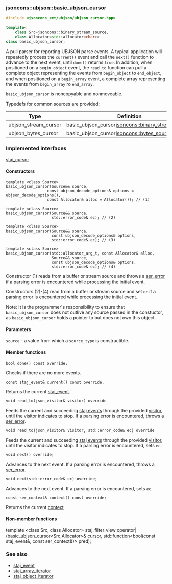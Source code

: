 ### jsoncons::ubjson::basic_ubjson_cursor

```c++
#include <jsoncons_ext/ubjson/ubjson_cursor.hpp>

template<
    class Src=jsoncons::binary_stream_source,
    class Allocator=std::allocator<char>>
class basic_ubjson_cursor;
```

A pull parser for reporting UBJSON parse events. A typical application will 
repeatedly process the `current()` event and call the `next()`
function to advance to the next event, until `done()` returns `true`.
In addition, when positioned on a `begin_object` event, 
the `read_to` function can pull a complete object representing
the events from `begin_object` to `end_object`, 
and when positioned on a `begin_array` event, a complete array
representing the events from `begin_array` ro `end_array`.

`basic_ubjson_cursor` is noncopyable and nonmoveable.

Typedefs for common sources are provided:

Type                |Definition
--------------------|------------------------------
ubjson_stream_cursor  |basic_ubjson_cursor<jsoncons::binary_stream_source>
ubjson_bytes_cursor   |basic_ubjson_cursor<jsoncons::bytes_source>

### Implemented interfaces

[staj_cursor](staj_cursor.md)

#### Constructors

    template <class Source>
    basic_ubjson_cursor(Source&& source,
                      const ubjson_decode_options& options = ubjson_decode_options(),
                      const Allocator& alloc = Allocator()); // (1)

    template <class Source>
    basic_ubjson_cursor(Source&& source, 
                        std::error_code& ec); // (2)

    template <class Source>
    basic_ubjson_cursor(Source&& source, 
                        const ubjson_decode_options& options,
                        std::error_code& ec); // (3)

    template <class Source>
    basic_ubjson_cursor(std::allocator_arg_t, const Allocator& alloc, 
                        Source&& source,
                        const ubjson_decode_options& options,
                        std::error_code& ec); // (4)

Constructor (1) reads from a buffer or stream source and throws a 
[ser_error](ser_error.md) if a parsing error is encountered while processing the initial event.

Constructors (2)-(4) read from a buffer or stream source and set `ec`
if a parsing error is encountered while processing the initial event.

Note: It is the programmer's responsibility to ensure that `basic_ubjson_cursor` does not outlive any source passed in the constuctor, 
as `basic_ubjson_cursor` holds a pointer to but does not own this object.

#### Parameters

`source` - a value from which a `source_type` is constructible. 

#### Member functions

    bool done() const override;
Checks if there are no more events.

    const staj_event& current() const override;
Returns the current [staj_event](basic_staj_event.md).

    void read_to(json_visitor& visitor) override
Feeds the current and succeeding [staj events](basic_staj_event.md) through the provided
[visitor](basic_json_visitor.md), until the visitor indicates
to stop. If a parsing error is encountered, throws a [ser_error](ser_error.md).

    void read_to(json_visitor& visitor, std::error_code& ec) override
Feeds the current and succeeding [staj events](basic_staj_event.md) through the provided
[visitor](basic_json_visitor.md), until the visitor indicates
to stop. If a parsing error is encountered, sets `ec`.

    void next() override;
Advances to the next event. If a parsing error is encountered, throws a 
[ser_error](ser_error.md).

    void next(std::error_code& ec) override;
Advances to the next event. If a parsing error is encountered, sets `ec`.

    const ser_context& context() const override;
Returns the current [context](ser_context.md)

#### Non-member functions

   template <class Src, class Allocator>
   staj_filter_view<char> operator|(basic_ubjson_cursor<Src,Allocator>& cursor, 
                                    std::function<bool(const staj_event&, const ser_context&)> pred);

### See also

- [staj_event](../basic_staj_event.md) 
- [staj_array_iterator](../staj_array_iterator.md) 
- [staj_object_iterator](../staj_object_iterator.md)

